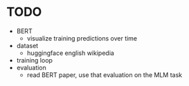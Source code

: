 # TODO
* BERT
    * visualize training predictions over time
* dataset
    * huggingface english wikipedia
* training loop
* evaluation
    * read BERT paper, use that evaluation on the MLM task